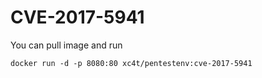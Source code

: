 # CVE-2017-5941

You can pull image and run

`docker run -d -p 8080:80 xc4t/pentestenv:cve-2017-5941`


